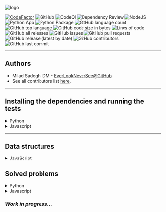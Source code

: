 ![logo](logo.png)

[![CodeFactor](https://www.codefactor.io/repository/github/everlookneversee/lcrs/badge)](https://www.codefactor.io/repository/github/everlookneversee/lcrs)
![GitHub](https://img.shields.io/github/license/EverLookNeverSee/lcrs)
![CodeQl](https://github.com/EverLookNeverSee/lcrs/actions/workflows/codeql.yml/badge.svg)
![Dependency Review](https://github.com/EverLookNeverSee/lcrs/actions/workflows/dependency-review.yml/badge.svg)
![NodeJS](https://github.com/EverLookNeverSee/lcrs/actions/workflows/node.js.yml/badge.svg)
![Python App](https://github.com/EverLookNeverSee/lcrs/actions/workflows/python-app.yml/badge.svg)
![Python Package](https://github.com/EverLookNeverSee/lcrs/actions/workflows/python-package.yml/badge.svg)
![GitHub language count](https://img.shields.io/github/languages/count/EverLookNeverSee/lcrs)
![GitHub top language](https://img.shields.io/github/languages/top/EverLookNeverSee/lcrs)
![GitHub code size in bytes](https://img.shields.io/github/languages/code-size/EverLookNeverSee/lcrs)
![Lines of code](https://img.shields.io/tokei/lines/github/EverLookNeverSee/lcrs)
![GitHub all releases](https://img.shields.io/github/downloads/EverLookNeverSee/lcrs/total)
![GitHub issues](https://img.shields.io/github/issues-raw/EverLookNeverSee/lcrs)
![GitHub pull requests](https://img.shields.io/github/issues-pr-raw/EverLookNeverSee/lcrs)
![GitHub release (latest by date)](https://img.shields.io/github/v/release/EverLookNeverSee/lcrs)
![GitHub contributors](https://img.shields.io/github/contributors/EverLookNeverSee/lcrs)
![GitHub last commit](https://img.shields.io/github/last-commit/EverLookNeverSee/lcrs)

---

## Authors

* Milad Sadeghi DM - [EverLookNeverSee@GitHub](https://github.com/EverLookNeverSee)
* See all contributors list [here](https://github.com/EverLookNeverSee/LCRS/graphs/contributors).

---

## Installing the dependencies and running the tests
<details>
  <summary>
    Python
  </summary>

1. Creating a python virtual environment:

```commandline
python -m  venv virtual_environment_name
```

2. Activating venv:

```commandline
source virtual_environment_name/bin/activate
```

3. Installing project dependencies:

```commandline
python -m pip install -r requirements.txt
```

4. Running tests:

```commandline
pytest -v tests/
```
</details>

<details>
  <summary>Javascript</summary>

1. Installing [nodeJS](https://nodejs.org/en/download) module
2. Installing project dependencies:

```commandline
nmp install
```

3. Running tests:
```commandline
npm run test
```
</details>

---

## Data structures
<details>
  <summary>
    JavaScript
  </summary>

| No. |          Title           |                                                                               Links                                                                               |
|:---:|:------------------------:|:-----------------------------------------------------------------------------------------------------------------------------------------------------------------:|
|  1  |        Hash Table        |  [Implementation on GitHub](https://github.com/EverLookNeverSee/LCRS/blob/b6df11417100c06ede38dd412b0a955a3f98e5fd/src/dataStructures/dataStructures.js#L1-L57)   |
|  2  |    Singly Linked List    | [Implementation on GitHub](https://github.com/EverLookNeverSee/LCRS/blob/b6df11417100c06ede38dd412b0a955a3f98e5fd/src/dataStructures/dataStructures.js#L59-L159)  |
|  3  |    Doubly Linked List    | [Implementation on GitHub](https://github.com/EverLookNeverSee/LCRS/blob/b6df11417100c06ede38dd412b0a955a3f98e5fd/src/dataStructures/dataStructures.js#L161-L255) |
|  4  | Stack(using linked list) | [Implementation on GitHub](https://github.com/EverLookNeverSee/LCRS/blob/b6df11417100c06ede38dd412b0a955a3f98e5fd/src/dataStructures/dataStructures.js#L257-L307) |
|  5  |    Stack(using array)    | [Implementation on GitHub](https://github.com/EverLookNeverSee/LCRS/blob/b6df11417100c06ede38dd412b0a955a3f98e5fd/src/dataStructures/dataStructures.js#L309-L329) |
|  6  | Queue(using linked list) | [Implementation on GitHub](https://github.com/EverLookNeverSee/LCRS/blob/b6df11417100c06ede38dd412b0a955a3f98e5fd/src/dataStructures/dataStructures.js#L331-L367) |
|  7  | Queue(using two stacks)  | [Implementation on GitHub](https://github.com/EverLookNeverSee/LCRS/blob/b6df11417100c06ede38dd412b0a955a3f98e5fd/src/dataStructures/dataStructures.js#L369-L409) |

</details>

## Solved problems

<details>
  <summary>
    Python
  </summary>

* Easy:
  * is_isomorphic
  * number_of_one_bits
  * number_of_good_pairs
  * two_Sum
  * hamming_distance
  * length_of_last_word
  * sorting_the_sentence
  * is_palindrome
  * height_checker
  * binary_search
  * search_insert_position
  * squares_of_a_sorted_array
  * move_zeros
  * valid_palindrome
  * Best_time_to_buy_and_sell_stock
  * Valid_parentheses
  * Reverse linked list
  * Invert binary tree
  * Climbing stairs
  * Reverse bits
  * Is Anagram
  * Merge two linked lists
* Medium:
  * Binary_subarrays_with_sum
  * Group_anagrams
  * Top k frequent elements
  * Product of array except self
* Hard:
  * median_of_two_sorted_arrays
  * first_missing_positive
  * sliding_window_median

</details>

<details>
  <summary>
    Javascript
  </summary>

| ID  |            Title             |                                                                                                                                 Links                                                                                                                                 | Difficulty Level |
|:---:|:----------------------------:|:---------------------------------------------------------------------------------------------------------------------------------------------------------------------------------------------------------------------------------------------------------------------:|:----------------:|
| 217 |      Contains Duplicate      |                   [Full Description on LeetCode](https://leetcode.com/problems/contains-duplicate/) - [Solution on GitHub](https://github.com/EverLookNeverSee/LCRS/blob/db405df654448525ca16dde8bd9e5461fe5d796e/src/problems/problems.js#L24-L35)                   |       Easy       |  
| 242 |        Valid Anagram         |                     [Full Description on LeetCode](https://leetcode.com/problems/valid-anagram/) - [Solution on GitHub](https://github.com/EverLookNeverSee/LCRS/blob/db405df654448525ca16dde8bd9e5461fe5d796e/src/problems/problems.js#L37-L73)                      |       Easy       |
|  1  |           Two Sum            |                        [Full Description on LeetCode](https://leetcode.com/problems/two-sum/) - [Solution on GitHub](https://github.com/EverLookNeverSee/LCRS/blob/8b3a876f3e6738d8747832d9ec014eb9f726e344/src/problems/problems.js#L84-L96)                         |       Easy       |
| 347 |   Top k frequent elements    |                [Full Description on LeetCode](https://leetcode.com/problems/top-k-frequent-elements/) - [Solution on GitHub](https://github.com/EverLookNeverSee/LCRS/blob/8b3a876f3e6738d8747832d9ec014eb9f726e344/src/problems/problems.js#L12-L22)                 |      Medium      |
| 49  |        Group anagrams        |                    [Full Description on LeetCode](https://leetcode.com/problems/group-anagrams/) - [Solution on GitHub](https://github.com/EverLookNeverSee/LCRS/blob/8b3a876f3e6738d8747832d9ec014eb9f726e344/src/problems/problems.js#L98-L156)                     |      Medium      |
| 238 | Product of array except self |       [Full Description on LeetCode](https://leetcode.com/problems/product-of-array-except-self/description/) - [Solution on GitHub](https://github.com/EverLookNeverSee/LCRS/blob/2a9806a08fb912abec7954f3a287d5c5a8888135/src/problems/problems.js#L158-L180)       |      Medium      |
| 128 | Longest Consecutive Sequence | [Full Description on LeetCode](https://leetcode.com/problems/longest-consecutive-sequence/) - [Solution on GitHub](https://github.com/EverLookNeverSee/LCRS/blob/f13887bd0b331c233324aceb713d2151530ba97e/src/problemsAndSolutions/problemsAndSolutions.js#L182-L228) |      Medium      |
</details>

### *Work in progress...*